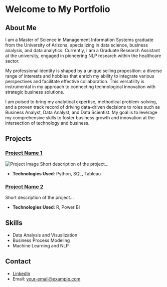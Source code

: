# Welcome to My Portfolio

## About Me
I am a Master of Science in Management Information Systems graduate from the University of Arizona, specializing in data science, business analysis, and data analytics. Currently, I am a Graduate Research Assistant at the university, engaged in pioneering NLP research within the healthcare sector.

My professional identity is shaped by a unique selling proposition: a diverse range of interests and hobbies that enrich my ability to integrate various perspectives and facilitate effective collaboration. This versatility is instrumental in my approach to connecting technological innovation with strategic business solutions.

I am poised to bring my analytical expertise, methodical problem-solving, and a proven track record of driving data-driven decisions to roles such as Business Analyst, Data Analyst, and Data Scientist. My goal is to leverage my comprehensive skills to foster business growth and innovation at the intersection of technology and business.

## Projects

### [Project Name 1](link-to-repo)
![Project Image](link-to-image)
Short description of the project...
- **Technologies Used**: Python, SQL, Tableau

### [Project Name 2](link-to-repo)
Short description of the project...
- **Technologies Used**: R, Power BI

## Skills
- Data Analysis and Visualization
- Business Process Modeling
- Machine Learning and NLP

## Contact
- [LinkedIn](your-linkedin-url)
- Email: your-email@example.com
